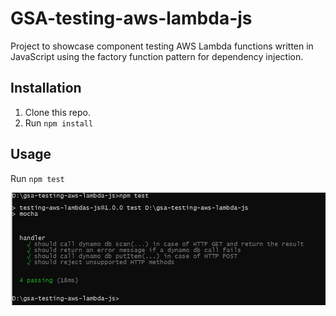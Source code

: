 # GSA-testing-aws-lambda-js

Project to showcase component testing AWS Lambda functions written in JavaScript using the factory function pattern for dependency injection.

## Installation

1. Clone this repo.
1. Run `npm install`

## Usage

Run `npm test`


![image](https://github.com/venkatayellagsaawscomet/gsa-testing-aws-lambda-js/blob/master/2020-08-17%2012_25_06-Command%20Prompt.jpg)

